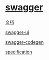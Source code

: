 # [swagger](https://swagger.io/)

[文档](https://swagger.io/docs/)

[swagger-ui](https://swagger.io/docs/open-source-tools/swagger-ui/usage/installation/)

[swagger-codegen](https://swagger.io/docs/open-source-tools/swagger-codegen/)

[specification](https://swagger.io/docs/specification/about/)
